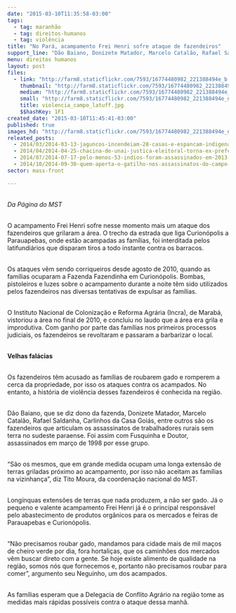 ```yaml
---
date: "2015-03-10T11:35:58-03:00"
tags:
  - tag: maranhão
  - tag: direitos-humanos
  - tag: violência
title: "No Pará, acampamento Frei Henri sofre ataque de fazendeiros"
support_line: "Dão Baiano, Donizete Matador, Marcelo Catalão, Rafael Saldanha, Carlinhos da Casa Goiás, entre outros são os fazendeiros que articulam os assassinatos."
menu: direitos humanos
layout: post
files:
  - link: "http://farm8.staticflickr.com/7593/16774480982_221388494e_b.jpg"
    thumbnail: "http://farm8.staticflickr.com/7593/16774480982_221388494e_t.jpg"
    medium: "http://farm8.staticflickr.com/7593/16774480982_221388494e_z.jpg"
    small: "http://farm8.staticflickr.com/7593/16774480982_221388494e_n.jpg"
    title: violencia_campo_latuff.jpg
    $$hashKey: 1F1
created_date: "2015-03-10T11:45:41-03:00"
published: true
images_hd: "http://farm8.staticflickr.com/7593/16774480982_221388494e_n.jpg"
releated_posts:
  - 2014/03/2014-03-13-jaguncos-incendeiam-28-casas-e-espancam-indigenas-no-sul-da-bahia.md
  - 2014/04/2014-04-25-chacina-de-unai-justica-eleitoral-torna-ex-prefeito-inelegivel-por-oito-anos.md
  - 2014/07/2014-07-17-pelo-menos-53-indios-foram-assassinados-em-2013-diz-cimi.md
  - 2014/10/2014-09-30-quem-aperta-o-gatilho-nos-assassinatos-do-campo-no-para.md
sector: mass-front

---
```

<p><br />
<em>Da P&aacute;gina do MST</em></p>

<p><br />
O acampamento Frei Henri sofre nesse momento mais um ataque dos fazendeiros que grilaram a &aacute;rea. O trecho da estrada que liga Curion&oacute;polis a Parauapebas, onde est&atilde;o acampadas as fam&iacute;lias, foi interditada pelos latifundi&aacute;rios que disparam tiros a todo instante contra os barracos.</p>

<p><br />
Os ataques v&ecirc;m sendo corriqueiros desde agosto de 2010, quando as fam&iacute;lias ocuparam a Fazenda Fazendinha em Curion&oacute;polis. Bombas, pistoleiros e luzes sobre o acampamento durante a noite t&ecirc;m sido utilizados pelos fazendeiros nas diversas tentativas de expulsar as fam&iacute;lias.</p>

<p><br />
O Instituto Nacional de Coloniza&ccedil;&atilde;o e Reforma Agr&aacute;ria (Incra), de Marab&aacute;, vistoriou a &aacute;rea no final de 2010, e concluiu no laudo que a &aacute;rea era grila e improdutiva. Com ganho por parte das fam&iacute;lias nos primeiros processos judiciais, os fazendeiros se revoltaram e passaram a barbarizar o local.</p>

<p><br />
<strong>Velhas fal&aacute;cias</strong></p>

<p><br />
Os fazendeiros t&ecirc;m acusado as fam&iacute;lias de roubarem gado e romperem a cerca da propriedade, por isso os ataques contra os acampados. No entanto, a hist&oacute;ria de viol&ecirc;ncia desses fazendeiros &eacute; conhecida na regi&atilde;o.</p>

<p><br />
D&atilde;o Baiano, que se diz dono da fazenda, Donizete Matador, Marcelo Catal&atilde;o, Rafael Saldanha, Carlinhos da Casa Goi&aacute;s, entre outros s&atilde;o os fazendeiros que articulam os assassinatos de trabalhadores rurais sem terra no sudeste paraense. Foi assim com Fusquinha e Doutor, assassinados em mar&ccedil;o de 1998 por esse grupo.</p>

<p><br />
&ldquo;S&atilde;o os mesmos, que em grande medida ocupam uma longa extens&atilde;o de terras griladas pr&oacute;ximo ao acampamento, por isso n&atilde;o aceitam as fam&iacute;lias na vizinhan&ccedil;a&rdquo;, diz Tito Moura, da coordena&ccedil;&atilde;o nacional do MST.</p>

<p><br />
Long&iacute;nquas extens&otilde;es de terras que nada produzem, a n&atilde;o ser gado. J&aacute; o pequeno e valente acampamento Frei Henri j&aacute; &eacute; o principal respons&aacute;vel pelo abastecimento de produtos org&acirc;nicos para os mercados e feiras de Parauapebas e Curion&oacute;polis.</p>

<p><br />
&ldquo;N&atilde;o precisamos roubar gado, mandamos para cidade mais de mil ma&ccedil;os de cheiro verde por dia, fora hortali&ccedil;as, que os caminh&otilde;es dos mercados v&ecirc;m buscar direto com a gente. Se hoje existe alimento de qualidade na regi&atilde;o, somos n&oacute;s que fornecemos e, portanto n&atilde;o precisamos roubar para comer&rdquo;, argumento seu Neguinho, um dos acampados.</p>

<p><br />
As fam&iacute;lias esperam que a Delegacia de Conflito Agr&aacute;rio na regi&atilde;o tome as medidas mais r&aacute;pidas poss&iacute;veis contra o ataque dessa manh&atilde;.</p>
